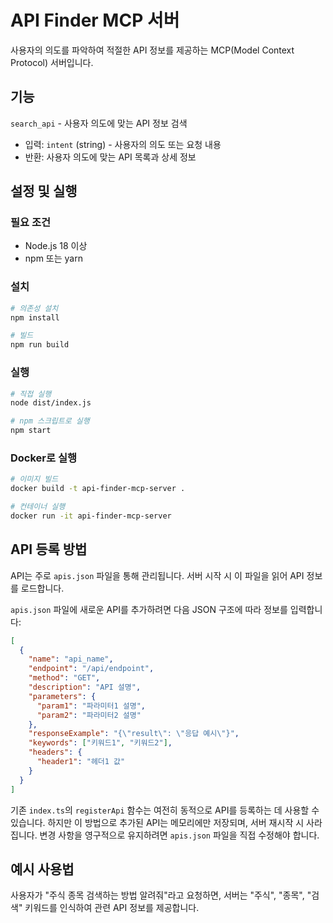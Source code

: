 # API Finder MCP 서버

사용자의 의도를 파악하여 적절한 API 정보를 제공하는 MCP(Model Context Protocol) 서버입니다.

## 기능

`search_api` - 사용자 의도에 맞는 API 정보 검색
- 입력: `intent` (string) - 사용자의 의도 또는 요청 내용
- 반환: 사용자 의도에 맞는 API 목록과 상세 정보

## 설정 및 실행

### 필요 조건
- Node.js 18 이상
- npm 또는 yarn

### 설치
```bash
# 의존성 설치
npm install

# 빌드
npm run build
```

### 실행
```bash
# 직접 실행
node dist/index.js

# npm 스크립트로 실행
npm start
```

### Docker로 실행
```bash
# 이미지 빌드
docker build -t api-finder-mcp-server .

# 컨테이너 실행
docker run -it api-finder-mcp-server
```

## API 등록 방법

API는 주로 `apis.json` 파일을 통해 관리됩니다. 서버 시작 시 이 파일을 읽어 API 정보를 로드합니다.

`apis.json` 파일에 새로운 API를 추가하려면 다음 JSON 구조에 따라 정보를 입력합니다:

```json
[
  {
    "name": "api_name",
    "endpoint": "/api/endpoint",
    "method": "GET",
    "description": "API 설명",
    "parameters": {
      "param1": "파라미터1 설명",
      "param2": "파라미터2 설명"
    },
    "responseExample": "{\"result\": \"응답 예시\"}",
    "keywords": ["키워드1", "키워드2"],
    "headers": {
      "header1": "헤더1 값"
    }
  }
]
```

기존 `index.ts`의 `registerApi` 함수는 여전히 동적으로 API를 등록하는 데 사용할 수 있습니다. 하지만 이 방법으로 추가된 API는 메모리에만 저장되며, 서버 재시작 시 사라집니다. 변경 사항을 영구적으로 유지하려면 `apis.json` 파일을 직접 수정해야 합니다.

## 예시 사용법

사용자가 "주식 종목 검색하는 방법 알려줘"라고 요청하면, 서버는 "주식", "종목", "검색" 키워드를 인식하여 관련 API 정보를 제공합니다.